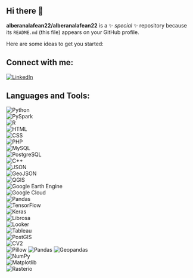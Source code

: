 ## Hi there 👋


**alberanalafean22/alberanalafean22** is a ✨ _special_ ✨ repository because its `README.md` (this file) appears on your GitHub profile.

Here are some ideas to get you started:


## Connect with me:  
[![LinkedIn](https://img.shields.io/badge/-LinkedIn-blue?style=flat&logo=linkedin)](https://linkedin.com/in/alberanalafean)  

## Languages and Tools:  
![Python](https://img.shields.io/badge/-Python-3776AB?style=flat&logo=python&logoColor=white)  
![PySpark](https://img.shields.io/badge/-PySpark-FDEE21?style=flat&logo=apache-spark&logoColor=black)  
![R](https://img.shields.io/badge/-R-276DC3?style=flat&logo=r&logoColor=white)  
![HTML](https://img.shields.io/badge/-HTML5-E34F26?style=flat&logo=html5&logoColor=white)  
![CSS](https://img.shields.io/badge/-CSS3-1572B6?style=flat&logo=css3&logoColor=white)  
![PHP](https://img.shields.io/badge/-PHP-777BB4?style=flat&logo=php&logoColor=white)  
![MySQL](https://img.shields.io/badge/-MySQL-4479A1?style=flat&logo=mysql&logoColor=white)  
![PostgreSQL](https://img.shields.io/badge/-PostgreSQL-336791?style=flat&logo=postgresql&logoColor=white)  
![C++](https://img.shields.io/badge/-C++-00599C?style=flat&logo=cplusplus&logoColor=white)  
![JSON](https://img.shields.io/badge/-JSON-000000?style=flat&logo=json&logoColor=white)  
![GeoJSON](https://img.shields.io/badge/-GeoJSON-154734?style=flat&logo=geojson&logoColor=white)  
![QGIS](https://img.shields.io/badge/-QGIS-589632?style=flat&logo=qgis&logoColor=white)  
![Google Earth Engine](https://img.shields.io/badge/-GEE-34A853?style=flat&logo=google-earth&logoColor=white)  
![Google Cloud](https://img.shields.io/badge/-Google%20Cloud-4285F4?style=flat&logo=google-cloud&logoColor=white)  
![Pandas](https://img.shields.io/badge/-Pandas-150458?style=flat&logo=pandas&logoColor=white)  
![TensorFlow](https://img.shields.io/badge/-TensorFlow-FF6F00?style=flat&logo=tensorflow&logoColor=white)  
![Keras](https://img.shields.io/badge/-Keras-D00000?style=flat&logo=keras&logoColor=white)  
![Librosa](https://img.shields.io/badge/-Librosa-FF6F00?style=flat&logo=soundcloud&logoColor=white)  
![Looker](https://img.shields.io/badge/-Looker-4285F4?style=flat&logo=looker&logoColor=white)  
![Tableau](https://img.shields.io/badge/-Tableau-E97627?style=flat&logo=tableau&logoColor=white)  
![PostGIS](https://img.shields.io/badge/-PostGIS-336791?style=flat&logo=postgresql&logoColor=white)  
![CV2](https://img.shields.io/badge/-OpenCV-5C3EE8?style=flat&logo=opencv&logoColor=white)  
![Pillow](https://img.shields.io/badge/-Pillow-316B9D?style=flat&logo=python&logoColor=white)
![Pandas](https://img.shields.io/badge/-Pandas-150458?style=flat&logo=pandas&logoColor=white)
![Geopandas](https://img.shields.io/badge/-Geopandas-154734?style=flat&logo=python&logoColor=white)  
![NumPy](https://img.shields.io/badge/-NumPy-013243?style=flat&logo=numpy&logoColor=white)  
![Matplotlib](https://img.shields.io/badge/-Matplotlib-11557C?style=flat&logo=python&logoColor=white)  
![Rasterio](https://img.shields.io/badge/-Rasterio-336791?style=flat&logo=python&logoColor=white)  
